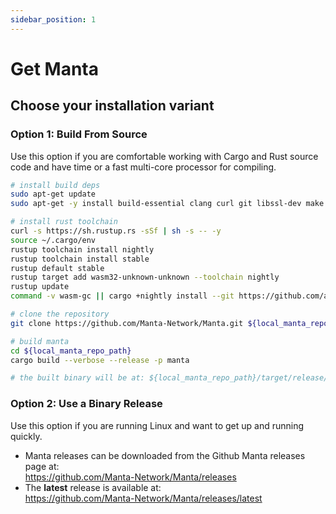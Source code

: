 ```yaml
---
sidebar_position: 1
---
```


# Get Manta

## Choose your installation variant

### Option 1: Build From Source

Use this option if you are comfortable working with Cargo and Rust source code and have time or a fast multi-core processor for compiling.


```bash
# install build deps
sudo apt-get update
sudo apt-get -y install build-essential clang curl git libssl-dev make pkg-config

# install rust toolchain
curl -s https://sh.rustup.rs -sSf | sh -s -- -y
source ~/.cargo/env
rustup toolchain install nightly
rustup toolchain install stable
rustup default stable
rustup target add wasm32-unknown-unknown --toolchain nightly
rustup update
command -v wasm-gc || cargo +nightly install --git https://github.com/alexcrichton/wasm-gc --force

# clone the repository
git clone https://github.com/Manta-Network/Manta.git ${local_manta_repo_path}

# build manta
cd ${local_manta_repo_path}
cargo build --verbose --release -p manta

# the built binary will be at: ${local_manta_repo_path}/target/release/manta
```

### Option 2: Use a Binary Release

Use this option if you are running Linux and want to get up and running quickly.

* Manta releases can be downloaded from the Github Manta releases page at:  
  https://github.com/Manta-Network/Manta/releases
* The __latest__ release is available at:  
  https://github.com/Manta-Network/Manta/releases/latest
